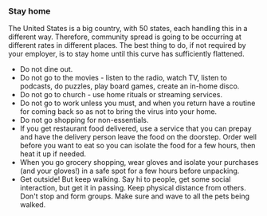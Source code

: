 ### Stay home

The United States is a big country, with 50 states, each handling this in a different way. Therefore, community spread
is going to be occurring at different rates in different places. The best thing to do, if not required by your employer, is to stay home until this curve has sufficiently flattened.

-   Do not dine out.
-   Do not go to the movies - listen to the radio, watch TV, listen to podcasts, do puzzles, play board games, create an in-home disco.
-   Do not go to church - use home rituals or streaming services.
-   Do not go to work unless you must, and when you return have a routine for coming back so as not to bring the virus into your home.
-   Do not go shopping for non-essentials.
-   If you get restaurant food delivered, use a service that you can prepay and have the delivery person leave the food on the doorstep. Order well before you want to eat so you can isolate the food for a few hours, then heat it up if needed.
-   When you go grocery shopping, wear gloves and isolate your purchases (and your gloves!) in a safe spot for a few hours before unpacking.
-   Get outside! But keep walking. Say hi to people, get some social interaction, but get it in passing. Keep physical
    distance from others. Don't stop and form groups. Make sure and wave to all the pets being walked.
